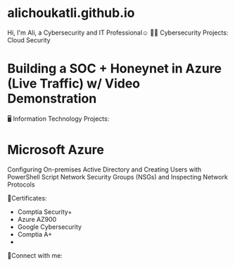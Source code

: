 # alichoukatli.github.io


Hi, I'm Ali, a Cybersecurity and IT Professional☺
👨‍💻 Cybersecurity Projects:
Cloud Security
# Building a SOC + Honeynet in Azure (Live Traffic) w/ Video Demonstration
🖥️ Information Technology Projects:
# Microsoft Azure
Configuring On-premises Active Directory and Creating Users with PowerShell Script
Network Security Groups (NSGs) and Inspecting Network Protocols

📜Certificates:
- Comptia Security+
- Azure AZ900
- Google Cybersecurity 
- Comptia A+
- 
🤳Connect with me:
